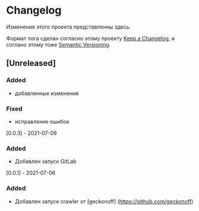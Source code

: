 # Changelog

Изменения этого проекта представленны здесь.

Формат лога сделан согласно этому проекту [Keep a Changelog](https://keepachangelog.com/en/1.0.0/),
и соглано этому тоже [Semantic Versioning](https://semver.org/spec/v2.0.0.html).

## [Unreleased]

### Added 

- добавленные изменения

### Fixed

- исправление ошибок



[0.0.3] - 2021-07-09

### Added

- Добавлен запуск GitLab


[0.0.1] - 2021-07-06

### Added

- Добавлен запуск crawler от [geckonoff] (https://github.com/geckonoff)

